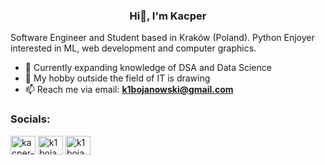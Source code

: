 <h3 align="center">Hi👋, I'm Kacper</h3>

 Software Engineer and Student based in Kraków (Poland). Python Enjoyer interested in ML, web development and computer graphics. <br>

- 🔭 Currently expanding knowledge of DSA and Data Science
- 🎨 My hobby outside the field of IT is drawing
- 📫 Reach me via email: **k1bojanowski@gmail.com**

### Socials:
<p align="left">
<a href="https://linkedin.com/in/kacper-bojanowski-95985224b" target="blank"><img align="center" src="https://raw.githubusercontent.com/rahuldkjain/github-profile-readme-generator/master/src/images/icons/Social/linked-in-alt.svg" alt="kacper-bojanowski-95985224b" height="30" width="40" /></a>
<a href="https://www.hackerrank.com/k1bojanowski" target="blank"><img align="center" src="https://raw.githubusercontent.com/rahuldkjain/github-profile-readme-generator/master/src/images/icons/Social/hackerrank.svg" alt="k1bojanowski" height="30" width="40" /></a>
<a href="https://www.leetcode.com/k1bojanowski" target="blank"><img align="center" src="https://raw.githubusercontent.com/rahuldkjain/github-profile-readme-generator/master/src/images/icons/Social/leet-code.svg" alt="k1bojanowski" height="30" width="40" /></a> 
</p>

<!-- ### Languages and Tools:

![Python](https://img.shields.io/badge/Python-3776AB?style=for-the-badge&logo=python&logoColor=white)
![JS](https://img.shields.io/badge/JavaScript-323330?style=for-the-badge&logo=javascript&logoColor=F7DF1E)
![Java](https://img.shields.io/badge/Java-ED8B00?style=for-the-badge&logo=openjdk&logoColor=white)

![HTML5](https://img.shields.io/badge/HTML5-E34F26?style=for-the-badge&logo=html5&logoColor=white)
![CSS3](https://img.shields.io/badge/CSS3-1572B6?style=for-the-badge&logo=css3&logoColor=white)
![Postgres](https://img.shields.io/badge/postgres-%23316192.svg?style=for-the-badge&logo=postgresql&logoColor=white)
![Flask](https://img.shields.io/badge/flask-1b1721?style=for-the-badge&logo=flask&logoColor=white)
![TailwindCSS](https://img.shields.io/badge/Tailwind_CSS-38B2AC?style=for-the-badge&logo=tailwind-css&logoColor=white)

![TeamCity](https://img.shields.io/badge/teamcity-000000.svg?style=for-the-badge&logo=teamcity&logoColor=white)

![](https://leetcard.jacoblin.cool/k1bojanowski?ext=heatmap) -->
